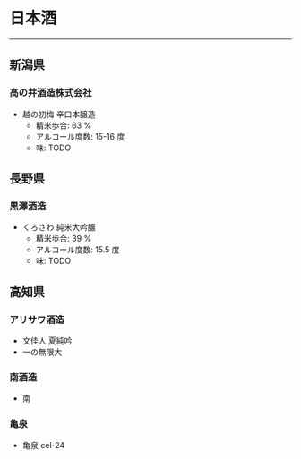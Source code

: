 # 日本酒
------

## 新潟県
### 高の井酒造株式会社
* 越の初梅 辛口本醸造
    * 精米歩合: 63 %
    * アルコール度数: 15-16 度
    * 味: TODO


## 長野県
### 黒澤酒造
* くろさわ 純米大吟醸
    * 精米歩合: 39 %
    * アルコール度数: 15.5 度
    * 味: TODO

## 高知県
### アリサワ酒造
* 文佳人 夏純吟
* 一の無限大

### 南酒造
* 南

### 亀泉
* 亀泉 cel-24
